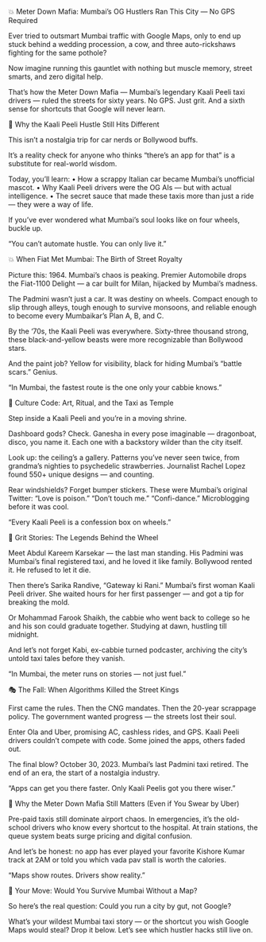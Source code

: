 💥 Meter Down Mafia: Mumbai’s OG Hustlers Ran This City — No GPS Required

Ever tried to outsmart Mumbai traffic with Google Maps, only to end up stuck behind a wedding procession, a cow, and three auto-rickshaws fighting for the same pothole?

Now imagine running this gauntlet with nothing but muscle memory, street smarts, and zero digital help.

That’s how the Meter Down Mafia — Mumbai’s legendary Kaali Peeli taxi drivers — ruled the streets for sixty years. No GPS. Just grit. And a sixth sense for shortcuts that Google will never learn.

🧭 Why the Kaali Peeli Hustle Still Hits Different

This isn’t a nostalgia trip for car nerds or Bollywood buffs.

It’s a reality check for anyone who thinks “there’s an app for that” is a substitute for real-world wisdom.

Today, you’ll learn:
	•	How a scrappy Italian car became Mumbai’s unofficial mascot.
	•	Why Kaali Peeli drivers were the OG AIs — but with actual intelligence.
	•	The secret sauce that made these taxis more than just a ride — they were a way of life.

If you’ve ever wondered what Mumbai’s soul looks like on four wheels, buckle up.

“You can’t automate hustle. You can only live it.”

💥 When Fiat Met Mumbai: The Birth of Street Royalty

Picture this: 1964. Mumbai’s chaos is peaking. Premier Automobile drops the Fiat-1100 Delight — a car built for Milan, hijacked by Mumbai’s madness.

The Padmini wasn’t just a car. It was destiny on wheels. Compact enough to slip through alleys, tough enough to survive monsoons, and reliable enough to become every Mumbaikar’s Plan A, B, and C.

By the ‘70s, the Kaali Peeli was everywhere. Sixty-three thousand strong, these black-and-yellow beasts were more recognizable than Bollywood stars.

And the paint job? Yellow for visibility, black for hiding Mumbai’s “battle scars.” Genius.

“In Mumbai, the fastest route is the one only your cabbie knows.”

🧠 Culture Code: Art, Ritual, and the Taxi as Temple

Step inside a Kaali Peeli and you’re in a moving shrine.

Dashboard gods? Check. Ganesha in every pose imaginable — dragonboat, disco, you name it. Each one with a backstory wilder than the city itself.

Look up: the ceiling’s a gallery. Patterns you’ve never seen twice, from grandma’s nighties to psychedelic strawberries. Journalist Rachel Lopez found 550+ unique designs — and counting.

Rear windshields? Forget bumper stickers. These were Mumbai’s original Twitter: “Love is poison.” “Don’t touch me.” “Confi-dance.” Microblogging before it was cool.

“Every Kaali Peeli is a confession box on wheels.”

🧵 Grit Stories: The Legends Behind the Wheel

Meet Abdul Kareem Karsekar — the last man standing. His Padmini was Mumbai’s final registered taxi, and he loved it like family. Bollywood rented it. He refused to let it die.

Then there’s Sarika Randive, “Gateway ki Rani.” Mumbai’s first woman Kaali Peeli driver. She waited hours for her first passenger — and got a tip for breaking the mold.

Or Mohammad Farook Shaikh, the cabbie who went back to college so he and his son could graduate together. Studying at dawn, hustling till midnight.

And let’s not forget Kabi, ex-cabbie turned podcaster, archiving the city’s untold taxi tales before they vanish.

“In Mumbai, the meter runs on stories — not just fuel.”

🎭 The Fall: When Algorithms Killed the Street Kings

First came the rules. Then the CNG mandates. Then the 20-year scrappage policy. The government wanted progress — the streets lost their soul.

Enter Ola and Uber, promising AC, cashless rides, and GPS. Kaali Peeli drivers couldn’t compete with code. Some joined the apps, others faded out.

The final blow? October 30, 2023. Mumbai’s last Padmini taxi retired. The end of an era, the start of a nostalgia industry.

“Apps can get you there faster. Only Kaali Peelis got you there wiser.”

🔄 Why the Meter Down Mafia Still Matters (Even if You Swear by Uber)

Pre-paid taxis still dominate airport chaos. In emergencies, it’s the old-school drivers who know every shortcut to the hospital. At train stations, the queue system beats surge pricing and digital confusion.

And let’s be honest: no app has ever played your favorite Kishore Kumar track at 2AM or told you which vada pav stall is worth the calories.

“Maps show routes. Drivers show reality.”

🚪 Your Move: Would You Survive Mumbai Without a Map?

So here’s the real question: Could you run a city by gut, not Google?

What’s your wildest Mumbai taxi story — or the shortcut you wish Google Maps would steal? Drop it below. Let’s see which hustler hacks still live on.